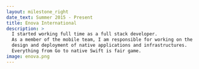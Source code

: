 ```yaml
---
layout: milestone_right
date_text: Summer 2015 - Present
title: Enova International
description: >
  I started working full time as a full stack developer.
  As a member of the mobile team, I am responsible for working on the
  design and deployment of native applications and infrastructures.
  Everything from Go to native Swift is fair game.
image: enova.png
---
```

